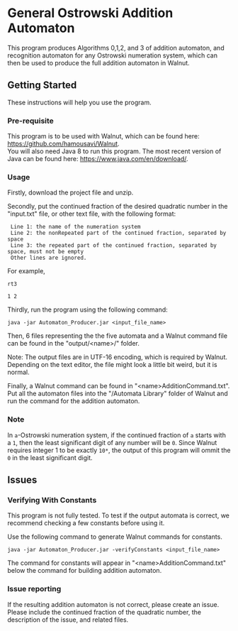 # General Ostrowski Addition Automaton
This program produces Algorithms 0,1,2, and 3 of addition automaton, and recognition automaton for any Ostrowski numeration system, which can then be used to produce the full addition automaton in Walnut.

## Getting Started
These instructions will help you use the program.

### Pre-requisite
This program is to be used with Walnut, which can be found here: https://github.com/hamousavi/Walnut.  
You will also need Java 8 to run this program. The most recent version of Java can be found here: https://www.java.com/en/download/.  

### Usage
Firstly, download the project file and unzip. 

Secondly, put the continued fraction of the desired quadratic number in the "input.txt" file, or other text file,  with the following format: 
  ``` 
   Line 1: the name of the numeration system 
   Line 2: the nonRepeated part of the continued fraction, separated by space
   Line 3: the repeated part of the continued fraction, separated by space, must not be empty
   Other lines are ignored.
  ``` 
  For example, 
  ```
  rt3

  1 2
  ```

Thirdly, run the program using the following command:

```java -jar Automaton_Producer.jar <input_file_name>```

Then, 6 files representing the the five automata and a Walnut command file can be found in the "output/\<name\>/" folder.

Note: The output files are in UTF-16 encoding, which is required by Walnut. Depending on the text editor, the file might look a little bit weird, but it is normal.

Finally, a Walnut command can be found in "\<name\>AdditionCommand.txt". Put all the automaton files into the "/Automata Library" folder of Walnut and run the command for the addition automaton.
### Note
In `a`-Ostrowski numeration system, if the continued fraction of `a` starts with a `1`, then the least significant digit of any number will be `0`. Since Walnut requires integer 1 to be exactly `10*`, the output of this program will ommit the `0` in the least significant digit. 

## Issues

### Verifying With Constants
This program is not fully tested. To test if the output automata is correct, we recommend checking a few constants before using it.

Use the following command to generate Walnut commands for constants.

```java -jar Automaton_Producer.jar -verifyConstants <input_file_name>```

The command for constants will appear in "\<name\>AdditionCommand.txt" below the command for building addition automaton.

### Issue reporting
If the resulting addition automaton is not correct, please create an issue. Please include the continued fraction of the quadratic number, the description of the issue, and related files. 

